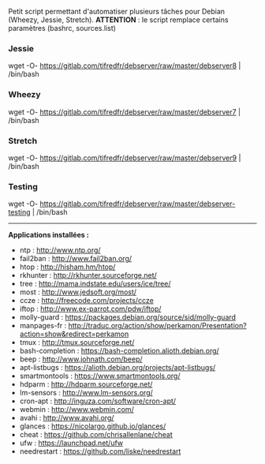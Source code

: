 Petit script permettant d'automatiser plusieurs tâches pour Debian (Wheezy, Jessie, Stretch).
**ATTENTION** : le script remplace certains paramètres (bashrc, sources.list)

### Jessie
wget -O- https://gitlab.com/tifredfr/debserver/raw/master/debserver8 | /bin/bash

### Wheezy
wget -O- https://gitlab.com/tifredfr/debserver/raw/master/debserver7 | /bin/bash

### Stretch
wget -O- https://gitlab.com/tifredfr/debserver/raw/master/debserver9 | /bin/bash

### Testing
wget -O- https://gitlab.com/tifredfr/debserver/raw/master/debserver-testing | /bin/bash

---
**Applications installées :**
- ntp : http://www.ntp.org/
- fail2ban : http://www.fail2ban.org/
- htop : http://hisham.hm/htop/
- rkhunter : http://rkhunter.sourceforge.net/
- tree : http://mama.indstate.edu/users/ice/tree/
- most : http://www.jedsoft.org/most/
- ccze : http://freecode.com/projects/ccze
- iftop : http://www.ex-parrot.com/pdw/iftop/
- molly-guard : https://packages.debian.org/source/sid/molly-guard
- manpages-fr : http://traduc.org/action/show/perkamon/Presentation?action=show&redirect=perkamon
- tmux : http://tmux.sourceforge.net/
- bash-completion : https://bash-completion.alioth.debian.org/
- beep : http://www.johnath.com/beep/
- apt-listbugs : https://alioth.debian.org/projects/apt-listbugs/
- smartmontools : https://www.smartmontools.org/
- hdparm : http://hdparm.sourceforge.net/
- lm-sensors : http://www.lm-sensors.org/
- cron-apt : http://inguza.com/software/cron-apt/
- webmin : http://www.webmin.com/
- avahi : http://www.avahi.org/
- glances : https://nicolargo.github.io/glances/
- cheat : https://github.com/chrisallenlane/cheat
- ufw : https://launchpad.net/ufw
- needrestart : https://github.com/liske/needrestart
